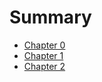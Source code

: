 # Summary

- [Chapter 0](./chapter_0.md)
- [Chapter 1](./chapter_1.md)
- [Chapter 2](./chapter_2.md)

